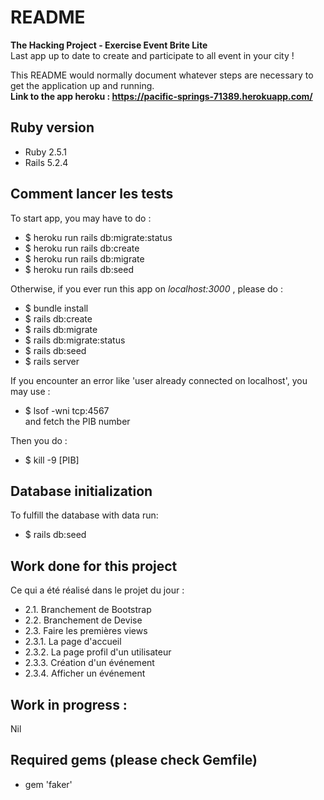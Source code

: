# README

<strong> The Hacking Project - Exercise Event Brite Lite</strong> <br />
Last app up to date to create and participate to all event in your city ! <br />

This README would normally document whatever steps are necessary to get the
application up and running. <br />
<strong> Link to the app heroku : https://pacific-springs-71389.herokuapp.com/ </strong>

## Ruby version

* Ruby 2.5.1
* Rails 5.2.4

## Comment lancer les tests

To start app, you may have to do : <br />

* $ heroku run rails db:migrate:status
* $ heroku run rails db:create
* $ heroku run rails db:migrate
* $ heroku run rails db:seed

Otherwise, if you ever run this app on <em> localhost:3000 </em>, please do :

* $ bundle install
* $ rails db:create
* $ rails db:migrate
* $ rails db:migrate:status
* $ rails db:seed
* $ rails server

If you encounter an error like 'user already connected on localhost', you may use :

* $ lsof -wni tcp:4567  <br /> 
and fetch the PIB number

Then you do : <br />

* $ kill -9 [PIB]

## Database initialization

To fulfill the database with data run: 

* $ rails db:seed

## Work done for this project

Ce qui a été réalisé dans le projet du jour :

* 2.1. Branchement de Bootstrap
* 2.2. Branchement de Devise
* 2.3. Faire les premières views
* 2.3.1. La page d'accueil
* 2.3.2. La page profil d'un utilisateur
* 2.3.3. Création d'un événement
* 2.3.4. Afficher un événement

## Work in progress :

Nil

## Required gems (please check Gemfile)

* gem 'faker'
